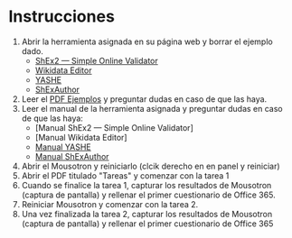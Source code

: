# Instrucciones
1. Abrir la herramienta asignada en su página web y borrar el ejemplo dado.
    - [ShEx2 — Simple Online Validator](http://shex.io/webapps/shex.js/doc/shex-simple.html)
    - [Wikidata Editor](https://www.wikidata.org/wiki/Special:NewEntitySchema)
    - [YASHE](https://www.weso.es/YASHE/)
    - [ShExAuthor](https://www.weso.es/shex-author/)
3. Leer el [PDF Ejemplos](https://github.com/mistermboy/shex-edit-tools-experiment/blob/main/Ejemplos.pdf) y preguntar dudas en caso de que las haya.
4. Leer el manual de la herramienta asignada y preguntar dudas en caso de que las haya:
    - [Manual ShEx2 — Simple Online Validator]
    - [Manual Wikidata Editor]
    - [Manual YASHE](https://github.com/mistermboy/shex-edit-tools-experiment/blob/main/manuales/Manual%20YASHE.pdf)
    - [Manual ShExAuthor](https://github.com/mistermboy/shex-edit-tools-experiment/blob/main/manuales/Manual%20ShExAuthor.pdf)
6. Abrir el Mousotron y reiniciarlo (clcik derecho en en panel y reiniciar)
7. Abrir el PDF titulado "Tareas" y comenzar con la tarea 1
8. Cuando se finalice la tarea 1, capturar los resultados de Mousotron (captura de pantalla) y 
rellenar el primer cuestionario de Office 365.
6. Reiniciar Mousotron y comenzar con la tarea 2.
7. Una vez finalizada la tarea 2, capturar los resultados de Mousotron (captura de pantalla) y 
rellenar el primer cuestionario de Office 365
